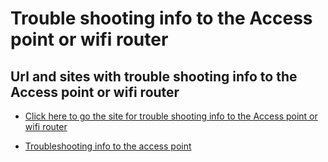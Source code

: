 # Trouble shooting info to the Access point or wifi router

## Url and sites with trouble shooting info to the Access point or wifi router

  + [Click here to go the site for trouble shooting info to the Access point or wifi router](https://www.networkdatapedia.com/post/acess-point-troubleshooting)

  + [Troubleshooting info to the access point](https://thewifispecialist.co.uk/blog/access-point-issues/)
